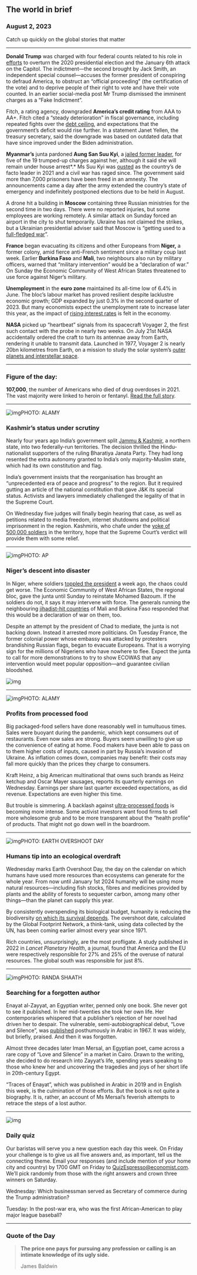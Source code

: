 ## The world in brief

### August 2, 2023

Catch up quickly on the global stories that matter



------



**Donald Trump** was charged with four federal counts related to his role in [efforts](https://www.economist.com/the-economist-explains/2022/10/05/how-much-legal-jeopardy-is-donald-trump-in) to overturn the 2020 presidential election and the January 6th attack on the Capitol. The indictment—the second brought by Jack Smith, an independent special counsel—accuses the former president of conspiring to defraud America, to obstruct an “official proceeding” (the certification of the vote) and to deprive people of their right to vote and have their vote counted. In an earlier social-media post Mr Trump dismissed the imminent charges as a “Fake Indictment”.

Fitch, a rating agency, downgraded **America’s credit rating** from AAA to AA+. Fitch cited a “steady deterioration” in fiscal governance, including repeated fights over the [debt ceiling](https://www.economist.com/united-states/2023/05/31/can-the-debt-ceiling-deal-hold), and expectations that the government’s deficit would rise further. In a statement Janet Yellen, the treasury secretary, said the downgrade was based on outdated data that have since improved under the Biden administration.

**Myanmar’s** junta pardoned **Aung San Suu Kyi**, a [jailed former leader](https://www.economist.com/1843/2023/07/27/rum-and-coke-and-automatic-rifles-myanmars-gen-z-guerrillas), for five of the 19 trumped-up charges against her, although it said she will remain under house arrest*.* Ms Suu Kyi was [ousted](https://www.economist.com/1843/2023/07/27/rum-and-coke-and-automatic-rifles-myanmars-gen-z-guerrillas) as the country’s de facto leader in 2021 and a civil war has raged since. The government said more than 7,000 prisoners have been freed in an amnesty. The announcements came a day after the army extended the country’s state of emergency and indefinitely postponed elections due to be held in August.

A drone hit a building in **Moscow** containing three Russian ministries for the second time in two days. There were no reported injuries, but some employees are working remotely. A similar attack on Sunday forced an airport in the city to shut temporarily. Ukraine has not claimed the strikes, but a Ukrainian presidential adviser said that Moscow is “getting used to a [full-fledged war](https://www.economist.com/europe/2023/07/30/the-jury-is-still-out-on-ukraines-big-push-south)”.

**France** began evacuating its citizens and other Europeans from **Niger,** a former colony, amid fierce anti-French sentiment since a military coup last week. Earlier **Burkina Faso** and **Mali**, two neighbours also run by military officers, warned that “military intervention” would be a “declaration of war.” On Sunday the Economic Community of West African States threatened to use force against Niger’s military.

**Unemployment** in the **euro zone** maintained its all-time low of 6.4% in June. The bloc’s labour market has proved resilient despite lacklustre economic growth; GDP expanded by just 0.3% in the second quarter of 2023. But many economists expect the unemployment rate to increase later this year, as the impact of [rising interest rates](https://www.economist.com/finance-and-economics/2023/07/05/economists-draw-swords-over-how-to-fix-inflation) is felt in the economy.

**NASA** picked up “heartbeat” signals from its spacecraft Voyager 2, the first such contact with the probe in nearly two weeks. On July 21st NASA accidentally ordered the craft to turn its antennae away from Earth, rendering it unable to transmit data. Launched in 1977, Voyager 2 is nearly 20bn kilometres from Earth, on a mission to study the solar system’s [outer planets and interstellar space](https://www.economist.com/science-and-technology/2015/04/04/the-worlds-beyond).



------



### Figure of the day: 

**107,000**, the number of Americans who died of drug overdoses in 2021. The vast majority were linked to heroin or fentanyl. [Read the full story](https://www.economist.com/united-states/2023/07/31/horrifying-numbers-of-americans-will-not-make-it-to-old-age).



------



![img](https://niceboy.online/insight/public/Espresso/PHOTOS/20230805_dap330.jpg)PHOTO: ALAMY

### Kashmir’s status under scrutiny

Nearly four years ago India’s government split [Jammu & Kashmir](https://www.economist.com/leaders/2019/08/10/modis-revocation-of-kashmirs-autonomy), a northern state, into two federally-run territories. The decision thrilled the Hindu-nationalist supporters of the ruling Bharatiya Janata Party. They had long resented the extra autonomy granted to India’s only majority-Muslim state, which had its own constitution and flag.

India’s government insists that the reorganisation has brought an “unprecedented era of peace and progress” to the region. But it required gutting an article of the national constitution that gave J&K its special status. Activists and lawyers immediately challenged the legality of that in the Supreme Court.

On Wednesday five judges will finally begin hearing that case, as well as petitions related to media freedom, internet shutdowns and political imprisonment in the region. Kashmiris, who chafe under the [yoke of 500,000 soldiers](https://www.economist.com/asia/2023/01/10/the-mirage-of-peace-and-prosperity-in-kashmir) in the territory, hope that the Supreme Court’s verdict will provide them with some relief.



------



![img](https://niceboy.online/insight/public/Espresso/PHOTOS/20230805_dap315.jpg)PHOTO: AP

### Niger’s descent into disaster

In Niger, where soldiers [toppled the president](https://www.economist.com/middle-east-and-africa/2023/07/28/nigers-putsch-is-bad-for-the-country-and-for-the-region) a week ago, the chaos could get worse. The Economic Community of West African States, the regional bloc, gave the junta until Sunday to reinstate Mohamed Bazoum. If the soldiers do not, it says it may intervene with force. The generals running the neighbouring [jihadist-hit countries](https://www.economist.com/middle-east-and-africa/2023/04/27/rampant-jihadists-are-spreading-chaos-and-misery-in-the-sahel) of Mali and Burkina Faso responded that this would be a declaration of war on them, too.

Despite an attempt by the president of Chad to mediate, the junta is not backing down. Instead it arrested more politicians. On Tuesday France, the former colonial power whose embassy was attacked by protesters brandishing Russian flags, began to evacuate Europeans. That is a worrying sign for the millions of Nigeriens who have nowhere to flee. Expect the junta to call for more demonstrations to try to show ECOWAS that any intervention would meet popular opposition—and guarantee civilian bloodshed.

![img](https://niceboy.online/insight/public/Espresso/PHOTOS/20230805_DAM932.jpg)



------



![img](https://niceboy.online/insight/public/Espresso/PHOTOS/20230805_dap333.jpg)PHOTO: ALAMY

### Profits from processed food

Big packaged-food sellers have done reasonably well in tumultuous times. Sales were buoyant during the pandemic, which kept consumers out of restaurants. Even now sales are strong. Buyers seem unwilling to give up the convenience of eating at home. Food makers have been able to pass on to them higher costs of inputs, caused in part by Russia’s invasion of Ukraine. As inflation comes down, companies may benefit: their costs may fall more quickly than the prices they charge to consumers.

Kraft Heinz, a big American multinational that owns such brands as Heinz ketchup and Oscar Mayer sausages, reports its quarterly earnings on Wednesday. Earnings per share last quarter exceeded expectations, as did revenue. Expectations are even higher this time.

But trouble is simmering. A backlash against [ultra-processed foods](https://www.economist.com/culture/2023/07/24/confronting-the-dangers-of-ultra-processed-food) is becoming more intense. Some activist investors want food firms to sell more wholesome grub and to be more transparent about the “health profile” of products. That might not go down well in the boardroom.



------



![img](https://niceboy.online/insight/public/Espresso/PHOTOS/20230805_dap327.jpg)PHOTO: EARTH OVERSHOOT DAY

### Humans tip into an ecological overdraft

Wednesday marks Earth Overshoot Day, the day on the calendar on which humans have used more resources than ecosystems can generate for the whole year. From now until January 1st 2024 humanity will be using more natural resources—including fish stocks, fibres and medicines provided by plants and the ability of forests to sequester carbon, among many other things—than the planet can supply this year.

By consistently overspending its biological budget, humanity is reducing the biodiversity [on which its survival depends](https://www.economist.com/technology-quarterly/2021/06/15/loss-of-biodiversity-poses-as-great-a-risk-to-humanity-as-climate-change). The overshoot date, calculated by the Global Footprint Network, a think-tank, using data collected by the UN, has been coming earlier almost every year since 1971.

Rich countries, unsurprisingly, are the most profligate. A study published in 2022 in *Lancet Planetary Health*, a journal, found that America and the EU were respectively responsible for 27% and 25% of the overuse of natural resources. The global south was responsible for just 8%.



------



![img](https://niceboy.online/insight/public/Espresso/PHOTOS/20230805_dap325.jpg)PHOTO: RANDA SHAATH

### Searching for a forgotten author

Enayat al-Zayyat, an Egyptian writer, penned only one book. She never got to see it published. In her mid-twenties she took her own life. Her contemporaries whispered that a publisher’s rejection of her novel had driven her to despair. The vulnerable, semi-autobiographical debut, “Love and Silence”, was [published](https://www.economist.com/the-economist-reads/2023/03/17/what-to-read-to-understand-contemporary-egypt) posthumously in Arabic in 1967. It was widely, but briefly, praised. And then it was forgotten.

Almost three decades later Iman Mersal, an Egyptian poet, came across a rare copy of “Love and Silence” in a market in Cairo. Drawn to the writing, she decided to do research into Zayyat’s life, spending years speaking to those who knew her and uncovering the tragedies and joys of her short life in 20th-century Egypt.

“Traces of Enayat”, which was published in Arabic in 2019 and in English this week, is the culmination of those efforts. But the book is not quite a biography. It is, rather, an account of Ms Mersal’s feverish attempts to retrace the steps of a lost author.



------



![img](https://niceboy.online/insight/public/Espresso/PHOTOS/QuizNEW_152.jpeg)

### Daily quiz

Our baristas will serve you a new question each day this week. On Friday your challenge is to give us all five answers and, as important, tell us the connecting theme. Email your responses (and include mention of your home city and country) by 1700 GMT on Friday to [QuizEspresso@economist.com](https://mail.google.com/mail/?view=cm&fs=1&tf=1&to=QuizEspresso@economist.com). We’ll pick randomly from those with the right answers and crown three winners on Saturday.

Wednesday: Which businessman served as Secretary of commerce during the Trump administration?

Tuesday: In the post-war era, who was the first African-American to play major league baseball?



------



### Quote of the Day

> **The price one pays for pursuing any profession or calling is an intimate knowledge of its ugly side.**
>
> James Baldwin





